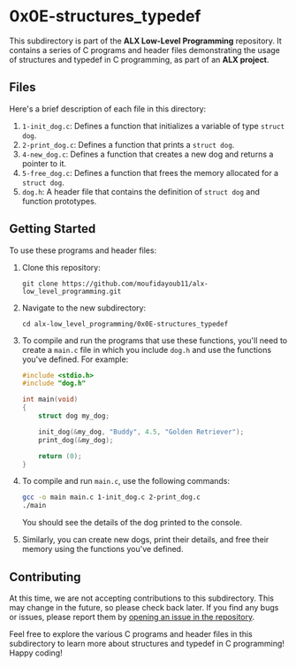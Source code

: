 # **0x0E-structures_typedef**

This subdirectory is part of the **ALX Low-Level Programming** repository. It contains a series of C programs and header files demonstrating the usage of structures and typedef in C programming, as part of an **ALX project**.

## **Files**

Here's a brief description of each file in this directory:

1. `1-init_dog.c`: Defines a function that initializes a variable of type `struct dog`.
2. `2-print_dog.c`: Defines a function that prints a `struct dog`.
3. `4-new_dog.c`: Defines a function that creates a new dog and returns a pointer to it.
4. `5-free_dog.c`: Defines a function that frees the memory allocated for a `struct dog`.
5. `dog.h`: A header file that contains the definition of `struct dog` and function prototypes.

## **Getting Started**

To use these programs and header files:

1. Clone this repository:
    ```
    git clone https://github.com/moufidayoub11/alx-low_level_programming.git
    ```

2. Navigate to the new subdirectory:
    ```
    cd alx-low_level_programming/0x0E-structures_typedef
    ```

3. To compile and run the programs that use these functions, you'll need to create a `main.c` file in which you include `dog.h` and use the functions you've defined. For example:

    ```c
    #include <stdio.h>
    #include "dog.h"

    int main(void)
    {
        struct dog my_dog;

        init_dog(&my_dog, "Buddy", 4.5, "Golden Retriever");
        print_dog(&my_dog);

        return (0);
    }
    ```

4. To compile and run `main.c`, use the following commands:

    ```sh
    gcc -o main main.c 1-init_dog.c 2-print_dog.c
    ./main
    ```

    You should see the details of the dog printed to the console.

5. Similarly, you can create new dogs, print their details, and free their memory using the functions you've defined.

## **Contributing**

At this time, we are not accepting contributions to this subdirectory. This may change in the future, so please check back later. If you find any bugs or issues, please report them by [opening an issue in the repository](https://github.com/moufidayoub11/alx-low_level_programming/issues).

Feel free to explore the various C programs and header files in this subdirectory to learn more about structures and typedef in C programming! Happy coding!
